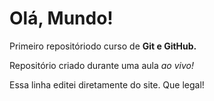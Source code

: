 # Olá, Mundo!
 Primeiro repositóriodo curso de **Git e GitHub.**

 Repositório criado durante uma aula *ao vivo!*
 
 Essa linha editei diretamente do site. Que legal!
